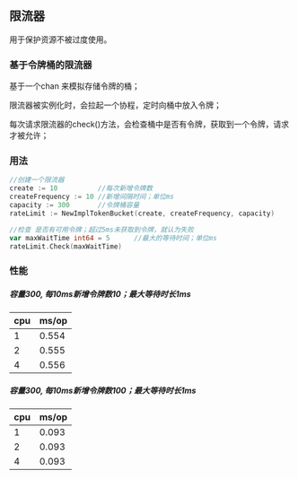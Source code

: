 ## 限流器
用于保护资源不被过度使用。

### 基于令牌桶的限流器
基于一个chan 来模拟存储令牌的桶；

限流器被实例化时，会拉起一个协程，定时向桶中放入令牌；

每次请求限流器的check()方法，会检查桶中是否有令牌，获取到一个令牌，请求才被允许；

### 用法
```go
//创建一个限流器
create := 10          //每次新增令牌数
createFrequency := 10 //新增间隔时间；单位ms
capacity := 300       //令牌桶容量
rateLimit := NewImplTokenBucket(create, createFrequency, capacity)

//检查 是否有可用令牌；超过5ms未获取到令牌，就认为失败
var maxWaitTime int64 = 5      //最大的等待时间；单位ms
rateLimit.Check(maxWaitTime)
```

### 性能
##### 容量300, 每10ms新增令牌数10；最大等待时长1ms

| cpu  | ms/op |
| ------------- | ------------- |
| 1  | 0.554  |
| 2  | 0.555  |
| 4  | 0.556  |

##### 容量300, 每10ms新增令牌数100；最大等待时长1ms

| cpu  | ms/op |
| ------------- | ------------- |
| 1  | 0.093  |
| 2  | 0.093  |
| 4  | 0.093  |